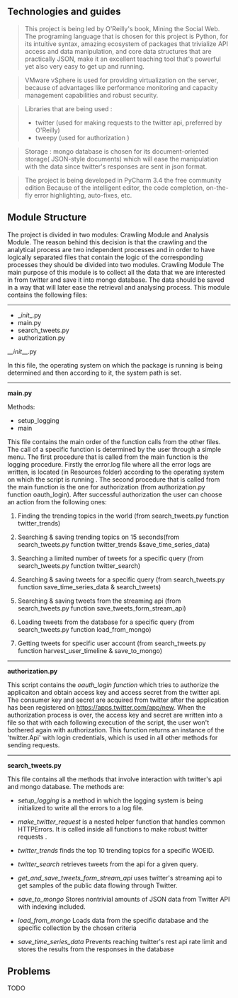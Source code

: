 

Technologies and guides
-----------------------



> This project is being led by O'Reilly's book,  Mining the Social Web.
> The programing language that is chosen for this project is Python, for
> its intuitive syntax, amazing ecosystem of packages that trivialize
> API access and data manipulation, and core data structures that are
> practically JSON, make it an excellent teaching tool that's powerful
> yet also very easy to get up and running.
> 


> VMware vSphere is used for providing virtualization on the server,
> because of advantages like performance monitoring and capacity
> management capabilities and robust security.
> 


> Libraries that are being used  : 
> 
> 
>  - twitter (used for making requests to the twitter api, preferred by O'Reilly)
>  - tweepy (used for authorization )

> 


> Storage : mongo database is chosen for its document-oriented storage(
> JSON-style documents) which will ease the manipulation with the data
> since twitter's responses are sent in json format.
> 


> The project is being developed in PyCharm 3.4 the free community
> edition  Because of the intelligent editor, the code completion,
> on-the-fly error highlighting, auto-fixes, etc.

Module Structure
----------------

The project is divided in two modules: 	Crawling Module and Analysis Module. The reason behind this decision is that the crawling and the analytical process are two independent processes and in order to have logically separated files that contain the logic of the corresponding processes they should be divided into two modules.
Crawling Module
The main purpose of this module is to collect all the data that we are interested in from twitter and save it into mongo database. The data should be saved in a way that will later ease the retrieval and analysing process. This module contains the following files:


----------


 -	\__init__.py
 -	main.py
 -	search_tweets.py
 -	authorization.py

__\__init__\__.py

In this file, the operating system on which the package is running is being determined and then according to it, the system path is set. 


----------


__main.py__

Methods:

 - setup_logging
 - main

This file contains the main order of the function calls from the other files. The call of a specific function is determined by the user through a simple menu. The first procedure that is called from the main function is the logging procedure. Firstly the error.log file where all the error logs are written, is located (in Resources folder) according to the operating system on which the script is running . The second procedure that is called from the main function is the one for authorization (from authorization.py function oauth_login).  After successful authorization the user can choose an action from the following ones: 

1.  Finding the trending topics in the world (from search_tweets.py function twitter_trends)

2.	Searching & saving trending topics on 15 seconds(from search_tweets.py function twitter_trends &save_time_series_data)

3.	Searching a limited number of tweets for a specific query  (from search_tweets.py function twitter_search)

4.	Searching & saving tweets for a specific query (from search_tweets.py function save_time_series_data & search_tweets)

5.	Searching & saving tweets from the streaming api (from search_tweets.py function save_tweets_form_stream_api)

6.	Loading tweets from the database for a specific query (from search_tweets.py function load_from_mongo)

7.	Getting tweets for specific user account (from search_tweets.py function harvest_user_timeline  & save_to_mongo)


----------


__authorization.py__

This script contains the *oauth_login function* which tries to authorize the applicaiton and obtain access key  and access secret from the twitter api. The consumer key and secret are acquired from twitter after the application has been registered on https://apps.twitter.com/app/new. When the authorization process is over, the access key and secret are written into a file so that with each following execution of the script, the user won't bothered again with authorization. This function returns an instance of the  'twitter.Api'  with login credentials, which is used in all other methods for sending requests.


----------


__search_tweets.py__

This file contains all the methods that involve interaction with twitter's api and mongo database. The methods are:

 

 - *setup_logging* is a method in which the logging system is being initialized to write all the errors to a log file.
   
 - *make_twitter_request*  is a nested helper function that handles common HTTPErrors. It is called inside all functions to make robust
   twitter requests .
 - *twitter_trends*  finds the top 10 trending topics for a specific WOEID.

  

 - *twitter_search*   retrieves tweets from the api for a given query.

   

 - *get_and_save_tweets_form_stream_api*  uses twitter's streaming api to
   get samples of the public data flowing through Twitter.

   
   

 - *save_to_mongo*  Stores nontrivial amounts of JSON data from Twitter
   API with indexing included.

  

 - *load_from_mongo*  Loads data from the specific database and the
   specific collection by the chosen criteria

   

 - *save_time_series_data*  Prevents reaching twitter's rest api rate
   limit and stores the results from the responses in the database

## Problems ##
TODO
